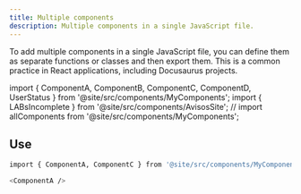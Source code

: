 ```yaml
---
title: Multiple components
description: Multiple components in a single JavaScript file.
---
```


To add multiple components in a single JavaScript file, you can define them as separate functions or classes and then export them. This is a common practice in React applications, including Docusaurus projects.

import { ComponentA, ComponentB, ComponentC, ComponentD, UserStatus } from '@site/src/components/MyComponents';
import { LABsIncomplete } from '@site/src/components/AvisosSite';
// import allComponents from '@site/src/components/MyComponents';

<ComponentA />

<ComponentB />

<ComponentC />

<UserStatus  status="online"/>

<UserStatus  status="offline"/>

<UserStatus  status="away"/>

<UserStatus  status="none"/>

## Use

```bash
import { ComponentA, ComponentC } from '@site/src/components/MyComponents';
```

```bash
<ComponentA />
```

<LABsIncomplete />

<CodeTabsExample />

<ComponentD />
